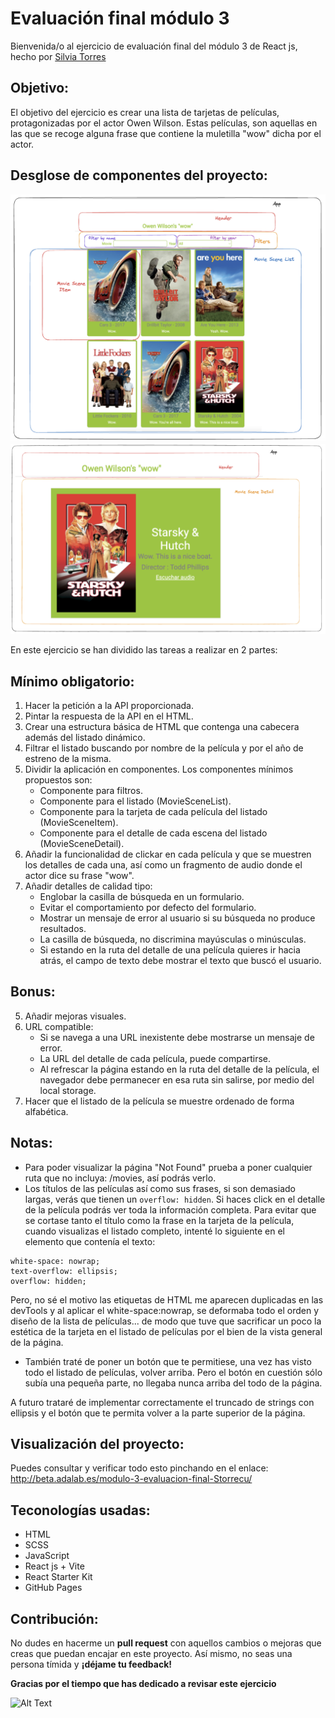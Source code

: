 

# Evaluación final módulo 3 
Bienvenida/o al ejercicio de evaluación final del módulo 3 de React js, hecho por [Silvia Torres](https://www.github.com/Storrecu)

## Objetivo:
El objetivo del ejercicio es crear una lista de tarjetas de películas, protagonizadas por el actor Owen Wilson. 
Estas películas, son aquellas en las que se recoge alguna frase que contiene la muletilla "wow" dicha por el actor.

## Desglose de componentes del proyecto: 
![desglose de componentes de la página principal del proyecto](./src/images/Project.png)
![desglose de componentes de la página del detalle de la película](./src/images/Project-preview-movie-detail.png)

En este ejercicio se han dividido las tareas a realizar en 2 partes:

## Mínimo obligatorio: 

1. Hacer la petición a la API proporcionada.
2. Pintar la respuesta de la API en el HTML.
3. Crear una estructura básica de HTML que contenga una cabecera además del listado dinámico. 
4. Filtrar el listado buscando por nombre de la película y por el año de estreno de la misma.
5. Dividir la aplicación en componentes. Los componentes mínimos propuestos son: 
    - Componente para filtros.
    - Componente para el listado (MovieSceneList).
    - Componente para la tarjeta de cada película del listado (MovieSceneItem).
    - Componente para el detalle de cada escena del listado (MovieSceneDetail).
6. Añadir la funcionalidad de clickar en cada película y que se muestren los detalles de cada una, así como un fragmento de audio donde el actor dice su frase "wow". 
7. Añadir detalles de calidad tipo: 
    - Englobar la casilla de búsqueda en un formulario.
    - Evitar el comportamiento por defecto del formulario.
    - Mostrar un mensaje de error al usuario si su búsqueda no produce resultados.
    - La casilla de búsqueda, no discrimina mayúsculas o minúsculas.
    - Si estando en la ruta del detalle de una película quieres ir hacia atrás, el campo de texto debe mostrar el texto que buscó el usuario.


## Bonus:

5. Añadir mejoras visuales.
6. URL compatible: 
    - Si se navega a una URL inexistente debe mostrarse un mensaje de error.
    - La URL del detalle de cada película, puede compartirse.
    - Al refrescar la página estando en la ruta del detalle de la película, el navegador debe permanecer en esa ruta sin salirse, por medio del local storage.
7. Hacer que el listado de la película se muestre ordenado de forma alfabética.

## Notas:
- Para poder visualizar la página "Not Found" prueba a poner cualquier ruta que no incluya: /movies, así podrás verlo. 
- Los títulos de las películas así como sus frases, si son demasiado largas, verás que tienen un ```overflow: hidden```. Si haces click en el detalle de la película podrás ver toda la información completa. 
Para evitar que se cortase tanto el título como la frase en la tarjeta de la película, cuando visualizas el listado completo, intenté lo siguiente en el elemento que contenía el texto: 
```
white-space: nowrap;
text-overflow: ellipsis;
overflow: hidden; 
```
Pero, no sé el motivo las etiquetas de HTML me aparecen duplicadas en las devTools y al aplicar el white-space:nowrap, se deformaba todo el orden y diseño de la lista de películas... de modo que tuve que sacrificar un poco la estética de la tarjeta en el listado de películas por el bien de la vista general de la página. 
- También traté de poner un botón que te permitiese, una vez has visto todo el listado de películas, volver arriba. Pero el botón en cuestión sólo subía una pequeña parte, no llegaba nunca arriba del todo de la página.
  
A futuro trataré de implementar correctamente el truncado de strings con ellipsis y el botón que te permita volver a la parte superior de la página.

## Visualización del proyecto: 
Puedes consultar y verificar todo esto pinchando en el enlace: http://beta.adalab.es/modulo-3-evaluacion-final-Storrecu/

## Teconologías usadas: 

- HTML
- SCSS
- JavaScript
- React js + Vite
- React Starter Kit
- GitHub Pages

## Contribución: 
No dudes en hacerme un **pull request** con aquellos cambios o mejoras que creas que puedan encajar en este proyecto. 
Así mismo, no seas una persona tímida y **¡déjame tu feedback!**

**Gracias por el tiempo que has dedicado a revisar este ejercicio**

![Alt Text](https://media.giphy.com/media/HDOuOwN45gktUSOd7i/giphy.gif)





